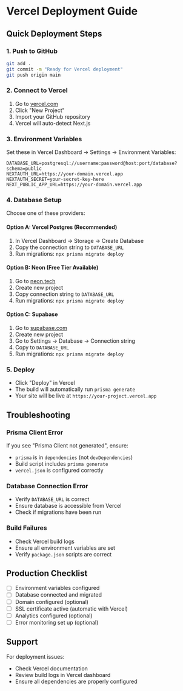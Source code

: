 # Vercel Deployment Guide

## Quick Deployment Steps

### 1. Push to GitHub
```bash
git add .
git commit -m "Ready for Vercel deployment"
git push origin main
```

### 2. Connect to Vercel
1. Go to [vercel.com](https://vercel.com)
2. Click "New Project"
3. Import your GitHub repository
4. Vercel will auto-detect Next.js

### 3. Environment Variables
Set these in Vercel Dashboard → Settings → Environment Variables:

```
DATABASE_URL=postgresql://username:password@host:port/database?schema=public
NEXTAUTH_URL=https://your-domain.vercel.app
NEXTAUTH_SECRET=your-secret-key-here
NEXT_PUBLIC_APP_URL=https://your-domain.vercel.app
```

### 4. Database Setup
Choose one of these providers:

#### Option A: Vercel Postgres (Recommended)
1. In Vercel Dashboard → Storage → Create Database
2. Copy the connection string to `DATABASE_URL`
3. Run migrations: `npx prisma migrate deploy`

#### Option B: Neon (Free Tier Available)
1. Go to [neon.tech](https://neon.tech)
2. Create new project
3. Copy connection string to `DATABASE_URL`
4. Run migrations: `npx prisma migrate deploy`

#### Option C: Supabase
1. Go to [supabase.com](https://supabase.com)
2. Create new project
3. Go to Settings → Database → Connection string
4. Copy to `DATABASE_URL`
5. Run migrations: `npx prisma migrate deploy`

### 5. Deploy
- Click "Deploy" in Vercel
- The build will automatically run `prisma generate`
- Your site will be live at `https://your-project.vercel.app`

## Troubleshooting

### Prisma Client Error
If you see "Prisma Client not generated", ensure:
- `prisma` is in `dependencies` (not `devDependencies`)
- Build script includes `prisma generate`
- `vercel.json` is configured correctly

### Database Connection Error
- Verify `DATABASE_URL` is correct
- Ensure database is accessible from Vercel
- Check if migrations have been run

### Build Failures
- Check Vercel build logs
- Ensure all environment variables are set
- Verify `package.json` scripts are correct

## Production Checklist

- [ ] Environment variables configured
- [ ] Database connected and migrated
- [ ] Domain configured (optional)
- [ ] SSL certificate active (automatic with Vercel)
- [ ] Analytics configured (optional)
- [ ] Error monitoring set up (optional)

## Support

For deployment issues:
- Check Vercel documentation
- Review build logs in Vercel dashboard
- Ensure all dependencies are properly configured
